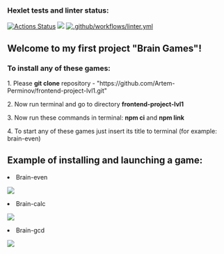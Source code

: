 ### Hexlet tests and linter status:
[![Actions Status](https://github.com/Artem-Perminov/frontend-project-lvl1/workflows/hexlet-check/badge.svg)](https://github.com/Artem-Perminov/frontend-project-lvl1/actions)
<a href="https://codeclimate.com/github/codeclimate/codeclimate/maintainability"><img src="https://api.codeclimate.com/v1/badges/a99a88d28ad37a79dbf6/maintainability" /></a>
[![.github/workflows/linter.yml](https://github.com/Artem-Perminov/frontend-project-lvl1/actions/workflows/linter.yml/badge.svg)](https://github.com/Artem-Perminov/frontend-project-lvl1/actions/workflows/linter.yml)

<h2>Welcome to my first project "Brain Games"!</h2>

<h3><b>To install any of these games:</b></h3>
<p>1. Please <b>git clone</b> repository - "https://github.com/Artem-Perminov/frontend-project-lvl1.git"</p>
<p>2. Now run terminal and go to directory <b>frontend-project-lvl1</b>
<p>3. Now run these commands in terminal:
<b>npm ci</b> and 
<b>npm link</b>
<p>4. To start any of these games just insert its title to terminal (for example: brain-even)</p>

<h2>Example of installing and launching a game:</h2> 
<p><li>Brain-even</li></p>
<a href="https://asciinema.org/a/wCnTKy5t2jQrMPOBpPwQJq2xB" target="_blank"><img src="https://asciinema.org/a/wCnTKy5t2jQrMPOBpPwQJq2xB.svg" /></a>
<p><li>Brain-calc</li></p>
<a href="https://asciinema.org/a/yWqvHeFg5XEnoL2yWt8Fx5cZ7" target="_blank"><img src="https://asciinema.org/a/yWqvHeFg5XEnoL2yWt8Fx5cZ7.svg" /></a>
<p><li>Brain-gcd</li></p>
<a href="https://asciinema.org/a/3dLSKAN8FsFsJN0qOFhhJnJEn" target="_blank"><img src="https://asciinema.org/a/3dLSKAN8FsFsJN0qOFhhJnJEn.svg" /></a>